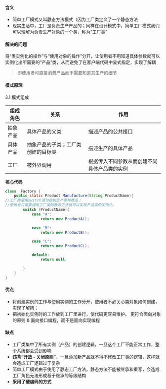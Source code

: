 #### 含义
- 简单工厂模式又叫静态方法模式（因为工厂类定义了一个静态方法
- 现实生活中，工厂是负责生产产品的；同样在设计模式中，简单工厂模式我们可以理解为负责生产对象的一个类，称为“工厂类”

#### 解决的问题
将“类实例化的操作”与“使用对象的操作”分开，让使用者不用知道具体参数就可以实例化出所需要的“产品”类，从而避免了在客户端代码中显式指定，实现了解耦
>即使用者可直接消费产品而不需要知道其生产的细节

#### 模式原理
3.1 模式组成

组成角色  |  关系 |  作用
--|---|--
抽象产品  | 具体产品的父类  | 描述产品的公共接口
具体产品  | 抽象产品的子类；工厂类创建的目标类  | 描述生产的具体产品
工厂  | 被外界调用  |根据传入不同参数从而创建不同具体产品类的实例

**核心代码**
```java
class  Factory {
    public static Product Manufacture(String ProductName){
//工厂类里用switch语句控制生产哪种商品；
//使用者只需要调用工厂类的静态方法就可以实现产品类的实例化。
        switch (ProductName){
            case "A":
                return new ProductA();

            case "B":
                return new ProductB();

            case "C":
                return new ProductC();

            default:
                return null;

        }
    }
}
```

#### 优点
- 将创建实例的工作与使用实例的工作分开，使用者不必关心类对象如何创建，实现了解耦；
- 把初始化实例时的工作放到工厂里进行，使代码更容易维护。 更符合面向对象的原则 & 面向接口编程，而不是面向实现编程

#### 缺点
- 工厂类集中了所有实例（产品）的创建逻辑，一旦这个工厂不能正常工作，整个系统都会受到影响
- **违背“开放 - 关闭原则”**，一旦添加新产品就不得不修改工厂类的逻辑，这样就会造成工厂逻辑过于复杂
- 简单工厂模式由于使用了静态工厂方法，静态方法不能被继承和重写，会造成工厂角色无法形成基于继承的等级结构
- **采用了硬编码的方式**
